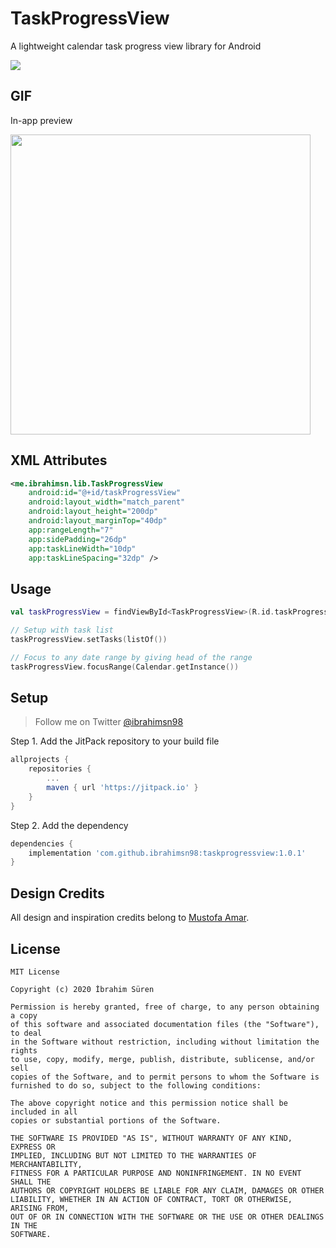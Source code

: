 # TaskProgressView

A lightweight calendar task progress view library for Android

[![](https://jitpack.io/v/ibrahimsn98/taskprogressview.svg)](https://jitpack.io/#ibrahimsn98/taskprogressview)


## GIF

In-app preview

<img src="https://github.com/ibrahimsn98/taskprogressview/blob/master/art/gif.gif" width="480" />

## XML Attributes

```xml
<me.ibrahimsn.lib.TaskProgressView
    android:id="@+id/taskProgressView"
    android:layout_width="match_parent"
    android:layout_height="200dp"
    android:layout_marginTop="40dp"
    app:rangeLength="7"
    app:sidePadding="26dp"
    app:taskLineWidth="10dp"
    app:taskLineSpacing="32dp" />
```

## Usage

```kotlin
val taskProgressView = findViewById<TaskProgressView>(R.id.taskProgressView)

// Setup with task list
taskProgressView.setTasks(listOf())

// Focus to any date range by giving head of the range
taskProgressView.focusRange(Calendar.getInstance())
```

## Setup

> Follow me on Twitter [@ibrahimsn98](https://twitter.com/ibrahimsn98)

Step 1. Add the JitPack repository to your build file
```groovy
allprojects {
	repositories {
		...
		maven { url 'https://jitpack.io' }
	}
}
```
Step 2. Add the dependency
```groovy
dependencies {
    implementation 'com.github.ibrahimsn98:taskprogressview:1.0.1'
}
```

## Design Credits

All design and inspiration credits belong to [Mustofa Amar](https://dribbble.com/mustofaamar).


## License
```
MIT License

Copyright (c) 2020 İbrahim Süren

Permission is hereby granted, free of charge, to any person obtaining a copy
of this software and associated documentation files (the "Software"), to deal
in the Software without restriction, including without limitation the rights
to use, copy, modify, merge, publish, distribute, sublicense, and/or sell
copies of the Software, and to permit persons to whom the Software is
furnished to do so, subject to the following conditions:

The above copyright notice and this permission notice shall be included in all
copies or substantial portions of the Software.

THE SOFTWARE IS PROVIDED "AS IS", WITHOUT WARRANTY OF ANY KIND, EXPRESS OR
IMPLIED, INCLUDING BUT NOT LIMITED TO THE WARRANTIES OF MERCHANTABILITY,
FITNESS FOR A PARTICULAR PURPOSE AND NONINFRINGEMENT. IN NO EVENT SHALL THE
AUTHORS OR COPYRIGHT HOLDERS BE LIABLE FOR ANY CLAIM, DAMAGES OR OTHER
LIABILITY, WHETHER IN AN ACTION OF CONTRACT, TORT OR OTHERWISE, ARISING FROM,
OUT OF OR IN CONNECTION WITH THE SOFTWARE OR THE USE OR OTHER DEALINGS IN THE
SOFTWARE.
```